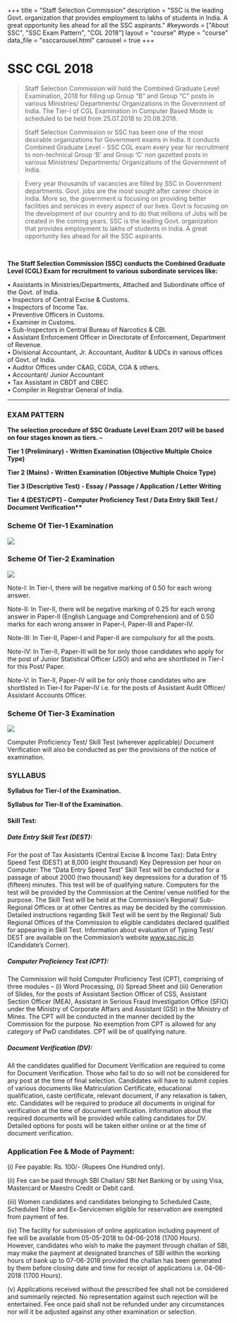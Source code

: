 +++
title = "Staff Selection Commission"
description = "SSC is the leading Govt. organization that provides employment to lakhs of students in India. A great opportunity lies ahead for all the SSC aspirants."
#keywords = ["About SSC", "SSC Exam Pattern", "CGL 2018"]
layout = "course"
#type = "course"
data_file = "ssccarousel.html"
carousel = true
+++

# SSC CGL 2018

>Staff Selection Commission will hold the Combined
Graduate Level Examination, 2018 for filling up Group “B” and Group “C” posts in
various Ministries/ Departments/ Organizations in the Government of India. The
Tier-I of CGL Examination in Computer Based Mode is scheduled to be held from
25.07.2018 to 20.08.2018.  

>Staff Selection Commission or SSC has been one of the most desirable organizations for Government exams in India. It conducts Combined Graduate Level - SSC CGL exam every year for recruitment to non-technical Group ‘B’ and Group ‘C’ non gazetted posts in various Ministries/ Departments/ Organizations of the Government of India.  

>Every year thousands of vacancies are filled by SSC in Government departments. Govt. jobs are the most sought after career choice in India. More so, the government is focusing on providing better facilities and services in every aspect of our lives. Govt is focusing on the development of our country and to do that millions of Jobs will be created in the coming years. SSC is the leading Govt. organization that provides employment to lakhs of students in India. A great opportunity lies ahead for all the SSC aspirants.  

<br>

<b> The Staff Selection Commission (SSC) conducts the Combined Graduate Level (CGL) Exam for recruitment to various subordinate services like:  </b>
<br>

• Assistants in Ministries/Departments, Attached and Subordinate office of the Govt. of India.  
• Inspectors of Central Excise & Customs.  
• Inspectors of Income Tax.  
• Preventive Officers in Customs.  
• Examiner in Customs.  
• Sub-Inspectors in Central Bureau of Narcotics & CBI.  
• Assistant Enforcement Officer in Directorate of Enforcement, Department of Revenue.  
• Divisional Accountant, Jr. Accountant, Auditor & UDCs in various offices of Govt. of India.  
• Auditor Offices under C&AG, CGDA, CGA & others.  
• Accountant/ Junior Accountant  
• Tax Assistant in CBDT and CBEC  
• Compiler in Registrar General of India.  



***

### EXAM PATTERN


<b> The selection procedure of SSC Graduate Level Exam 2017 will be based on four stages known as tiers. –  

Tier 1 (Preliminary) - Written Examination (Objective Multiple Choice Type)

Tier 2 (Mains) - Written Examination (Objective Multiple Choice Type)

Tier 3 (Descriptive Test) - Essay / Passage / Application / Letter Writing

Tier 4 (DEST/CPT) - Computer Proficiency Test / Data Entry Skill Test / Document Verification** </b>

### Scheme Of Tier-1 Examination  

<img src="/img/banners/ssc-tier1.jpg" style="max-width: 100%;"/>  

### Scheme Of Tier-2 Examination  

<img src="/img/banners/ssc-tier2.jpg" style="max-width: 100%;"/>

Note-I: In Tier-I, there will be negative marking of 0.50 for each wrong answer.  

Note-II: In Tier-II, there will be negative marking of 0.25 for each wrong answer in
Paper-II (English Language and Comprehension) and of 0.50 marks for each wrong
answer in Paper-I, Paper-III and Paper-IV.  

Note-III: In Tier-II, Paper-I and Paper-II are compulsory for all the posts.  

Note-IV: In Tier-II, Paper-III will be for only those candidates who apply for the post
of Junior Statistical Officer (JSO) and who are shortlisted in Tier-I for this Post/
Paper.  

Note-V: In Tier-II, Paper-IV will be for only those candidates who are shortlisted in
Tier-I for Paper-IV i.e. for the posts of Assistant Audit Officer/ Assistant Accounts
Officer.  


### Scheme Of Tier-3 Examination   

<img src="/img/banners/ssc-tier3.jpg" style="max-width: 100%;"/>  

Computer Proficiency Test/ Skill Test (wherever applicable)/ Document
Verification will also be conducted as per the provisions of the notice of examination.

### SYLLABUS

<b> Syllabus for Tier-I of the Examination.  </b>

<b> Syllabus for Tier-II of the Examination.  
</b>
####  Skill Test: 

#####  Date Entry Skill Test (DEST):  
 For the post of Tax Assistants (Central Excise
& Income Tax): Data Entry Speed Test (DEST) at 8,000 (eight thousand) Key
Depression per hour on Computer: The “Data Entry Speed Test” Skill Test will be conducted for a passage of about
2000 (two thousand) key depressions for a duration of 15 (fifteen) minutes. This test
will be of qualifying nature. Computers for the test will be provided by the
Commission at the Centre/ venue notified for the purpose. The Skill Test will be held
at the Commission’s Regional/ Sub-Regional Offices or at other Centres as may be
decided by the commission. Detailed instructions regarding Skill Test will be sent by
the Regional/ Sub Regional Offices of the Commission to eligible candidates
declared qualified for appearing in Skill Test. Information about evaluation of Typing
Test/ DEST are available on the Commission’s website www.ssc.nic.in (Candidate’s
Corner).

##### Computer Proficiency Test (CPT):  
The Commission will hold Computer
Proficiency Test (CPT), comprising of three modules – (i) Word Processing, (ii)
Spread Sheet and (iii) Generation of Slides, for the posts of Assistant Section Officer
of CSS, Assistant Section Officer (MEA), Assistant in Serious Fraud Investigation
Office (SFIO) under the Ministry of Corporate Affairs and Assistant (GSI) in the
Ministry of Mines. The CPT will be conducted in the manner decided by the
Commission for the purpose. No exemption from CPT is allowed for any category of
PwD candidates. CPT will be of qualifying nature.

#####  Document Verification (DV):  
All the candidates qualified for Document Verification are required to come for
Document Verification. Those who fail to do so will not be considered for any
post at the time of final selection. Candidates will have to submit copies of
various documents like Matriculation Certificate, educational qualification, caste
certificate, relevant document, if any relaxation is taken, etc. Candidates will be
required to produce all documents in original for verification at the time of document
verification. Information about the required documents will be provided while calling
candidates for DV. Detailed options for posts will be taken either online or at the time
of document verification. 

### Application Fee & Mode of Payment:  

(i) Fee payable: Rs. 100/- (Rupees One Hundred only).  

(ii) Fee can be paid through SBI Challan/ SBI Net Banking or by using Visa,
Mastercard or Maestro Credit or Debit card.  

(iii) Women candidates and candidates belonging to Scheduled Caste,
Scheduled Tribe and Ex-Servicemen eligible for reservation are
exempted from payment of fee.  

(iv) The facility for submission of online application including payment of fee
will be available from 05-05-2018 to 04-06-2018 (1700 Hours). However,
candidates who wish to make the payment through challan of SBI, may
make the payment at designated branches of SBI within the working hours
of bank up to 07-06-2018 provided the challan has been generated by
them before closing date and time for receipt of applications i.e. 04-06-
2018 (1700 Hours).  

(v) Applications received without the prescribed fee shall not be considered
and summarily rejected. No representation against such rejection will be
entertained. Fee once paid shall not be refunded under any
circumstances nor will it be adjusted against any other examination or
selection.  




